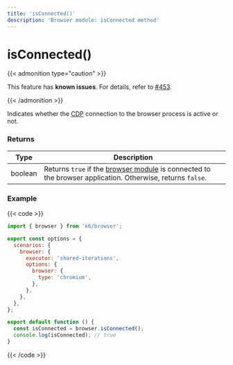 ```yaml
---
title: 'isConnected()'
description: 'Browser module: isConnected method'
---
```


# isConnected()

{{< admonition type="caution" >}}

This feature has **known issues**.
For details, refer to [#453](https://github.com/grafana/xk6-browser/issues/453).

{{< /admonition >}}

Indicates whether the [CDP](https://chromedevtools.github.io/devtools-protocol/) connection to the browser process is active or not.

### Returns

| Type    | Description                                                                                                                                                                                  |
| ------- | -------------------------------------------------------------------------------------------------------------------------------------------------------------------------------------------- |
| boolean | Returns `true` if the [browser module](https://grafana.com/docs/k6/<K6_VERSION>/javascript-api/k6-browser) is connected to the browser application. Otherwise, returns `false`. |

### Example

{{< code >}}

```javascript
import { browser } from 'k6/browser';

export const options = {
  scenarios: {
    browser: {
      executor: 'shared-iterations',
      options: {
        browser: {
          type: 'chromium',
        },
      },
    },
  },
};

export default function () {
  const isConnected = browser.isConnected();
  console.log(isConnected); // true
}
```

{{< /code >}}

